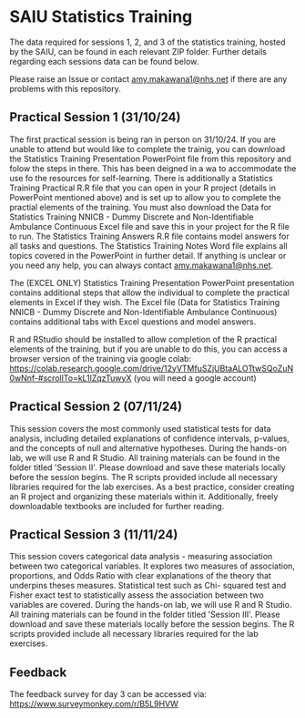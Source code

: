 # SAIU Statistics Training
The data required for sessions 1, 2, and 3 of the statistics training, hosted by the SAIU, can be found in each relevant ZIP folder. Further details regarding each sessions data can be found below.

Please raise an Issue or contact amy.makawana1@nhs.net if there are any problems with this repository.

## Practical Session 1 (31/10/24)
The first practical session is being ran in person on 31/10/24. If you are unable to attend but would like to complete the trainig, you can download the Statistics Training Presentation PowerPoint file from this repository and folow the steps in there. This has been deigned in a wa to accommodate the use fo the resources for self-learning. There is additionally a Statistics Training Practical R.R file that you can open in your R project (details in PowerPoint mentioned above) and is set up to allow you to complete the practial elements of the training. You must also download the Data for Statistics Training NNICB - Dummy Discrete and Non-Identifiable Ambulance Continuous Excel file and save this in your project for the R file to run. The Statistics Training Answers R.R file contains model answers for all tasks and questions. The Statistics Training Notes Word file explains all topics covered in the PowerPoint in further detail. If anything is unclear or you need any help, you can always contact amy.makawana1@nhs.net. 

The (EXCEL ONLY) Statistics Training Presentation PowerPoint presentation contains additional steps that allow the individual to complete the practical elements in Excel if they wish. The Excel file (Data for Statistics Training NNICB - Dummy Discrete and Non-Identifiable Ambulance Continuous) contains additional tabs with Excel questions and model answers.

R and RStudio should be installed to allow completion of the R practical elements of the training, but if you are unable to do this, you can access a browser version of the training via google colab: https://colab.research.google.com/drive/12yVTMfuSZjUBtaALOTtwSQoZuN0wNnf-#scrollTo=kL1lZqzTuwyX  (you will need a google account)

## Practical Session 2 (07/11/24)
This session covers the most commonly used statistical tests for data analysis, including detailed explanations of confidence intervals, p-values, and the concepts of null and alternative hypotheses. During the hands-on lab, we will use R and R Studio. All training materials can be found in the folder titled 'Session II'. Please download and save these materials locally before the session begins. The R scripts provided include all necessary libraries required for the lab exercises. As a best practice, consider creating an R project and organizing these materials within it. Additionally, freely downloadable textbooks are included for further reading.

## Practical Session 3 (11/11/24)
This session covers categorical data analysis - measuring association between two categorical variables. It explores two measures of association, proportions, and Odds Ratio with clear explanations of the theory that underpins theses measures. Statistical test such as Chi- squared test and Fisher exact test to statistically assess the association between two variables are covered. During the hands-on lab, we will use R and R Studio. All training materials can be found in the folder titled 'Session III'. Please download and save these materials locally before the session begins. The R scripts provided include all necessary libraries required for the lab exercises.

## Feedback
The feedback survey for day 3 can be accessed via: https://www.surveymonkey.com/r/B5L9HVW      


